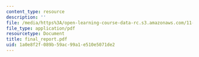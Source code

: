 ```yaml
---
content_type: resource
description: ''
file: /media/https%3A/open-learning-course-data-rc.s3.amazonaws.com/11-360-community-growth-and-land-use-planning-fall-2005/1a0e8f2f089b59ac99a1e510e5071de2_final_report.pdf
file_type: application/pdf
resourcetype: Document
title: final_report.pdf
uid: 1a0e8f2f-089b-59ac-99a1-e510e5071de2
---
```

